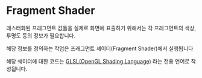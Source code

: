 # Fragment Shader

래스터화된 프래그먼트 값들을 실제로 화면에 표출하기 위해서는 각 프래그먼트의 색상, 투명도 등의 정보가 필요합니다.

해당 정보를 정의하는 작업은 프래그먼트 셰이더(Fragment Shader)에서 실행됩니다

해당 쉐이더에 대한 코드는 [GLSL(OpenGL Shading Language)](../glsl.md) 라는 전용 언어로 작성됩니다.
